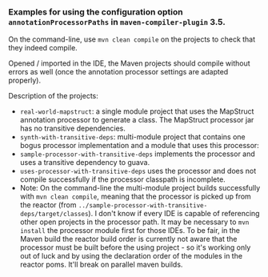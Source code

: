 ### Examples for using the configuration option `annotationProcessorPaths` in `maven-compiler-plugin` 3.5.

On the command-line, use `mvn clean compile` on the projects to check that they indeed compile.

Opened / imported in the IDE, the Maven projects should compile without errors as well (once the annotation processor settings are adapted properly).

Description of the projects:

* `real-world-mapstruct`: a single module project that uses the MapStruct annotation processor to generate a class. The MapStruct processor jar has no transitive dependencies.
* `synth-with-transitive-deps`: multi-module project that contains one bogus processor implementation and a module that uses this processor:
 * `sample-processor-with-transitive-deps` implements the processor and uses a transitive dependency to guava.
 * `uses-processor-with-transitive-deps` uses the processor and does not compile successfully if the processor classpath is incomplete.
 * Note: On the command-line the multi-module project builds successfully with `mvn clean compile`, meaning that the processor is picked up from the reactor (from `../sample-processor-with-transitive-deps/target/classes`). I don't know if every IDE is capable of referencing other open projects in the processor path. It may be necessary to `mvn install` the processor module first for those IDEs. To be fair, in the Maven build the reactor build order is currently not aware that the processor must be built before the using project - so it's working only out of luck and by using the declaration order of the modules in the reactor poms. It'll break on parallel maven builds.